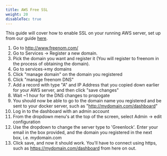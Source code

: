 ```yaml
---
title: AWS Free SSL
weight: 20
disableToc: true
---
```


This guide will cover how to enable SSL on your running AWS server, set up from our guide [here](../).

1.  Go to http://www.freenom.com/ 
2.  Go to Services -> Register a new domain.
3.  Pick the domain you want and register it (You will register to freenom in the process of obtaining the domain).
4.  Go to services->my domains
5.  Click "manage domain" on the domain you registered
6.  Click "manage freenom DNS"
7.  Add a record with type "A" and IP Address that you copied down earlier for your AWS server, and then click "save changes"
8.  Wait ~1 hour for the DNS changes to propogate
9.  You should now be able to go to the domain name you registered and be sent to your docker server, such as "http://mydomain.com/dashboard"
10.  Log in to the dashboard with an admin account
11.  From the dropdown menu's at the top of the screen, select Admin -> edit configuration
12.  Use the dropdown to change the server type to 'Greenlock'.  Enter your email in the box provided, and the domain you registered in the next box, i.e. mydomain.com
13.  Click save, and now it should work.  You'll have to connect using https, such as https://mydomain.com/dashboard from here on out.
